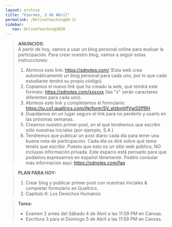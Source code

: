 ```yaml
---
layout: archive
title: "Viernes, 3 de Abril"
permalink: /OnlineTeaching04-3/
sidebar:
   nav: OnlineTeaching2020
---
```


> **ANUNCIOS:**  
> A partir de hoy, vamos a usar un blog personal online para evaluar la participación. Para crear nuestro blog, vamos a seguir estas instrucciones:
> 1. Abrimos este link: https://sdnotes.com/ (Esta web crea automáticamente un blog personal para cada uno, por lo que cada estudiante tendrá su propio código).
> 2. Copiamos el nuevo link que ha creado la web, que tendrá este formato: https://sdnotes.com/xxxxxx (las "x" serán caracteres diferentes para cada uno).
> 3. Abrimos este link y completamos el formulario: https://iu.co1.qualtrics.com/jfe/form/SV_elzbmVfVwSSffRH
> 4. Guardamos en un lugar seguro el link para no perderlo y usarlo en las próximas semanas.
> 5. Creamos nuestro primer post, en el que tendremos que escribir sólo nuestras iniciales (por ejemplo, S.A.)
> 6. Tendremos que publicar un post diario cada día para tener una buena nota de participación. Cada día os diré sobre qué tema tenéis que escribir.
> Puesto que esto es un sitio web público, NO incluyas información privada. Este espacio está pensado para que podamos expresarnos en español libremente. Podéis consular más informacion aquí: https://sdnotes.com/faq

> **PLAN PARA HOY:**
> 1. Crear blog y publicar primer post con nuestras iniciales & completar formulario en Qualtrics.
> 2. Capítulo 6: Los Derechos Humanos


> **Tarea:**
> - Examen 2 antes del Sábado 4 de Abril a las 11:59 PM en Canvas. 
> - Escritura 3 para el Domingo 5 de Abril a las 11:59 PM en Canvas.
